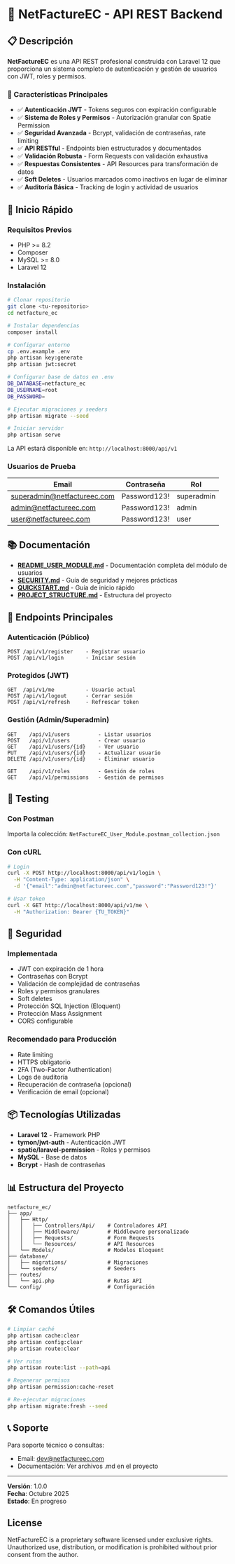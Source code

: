 # 🧾 NetFactureEC - API REST Backend

## 📋 Descripción

**NetFactureEC** es una API REST profesional construida con Laravel 12 que proporciona un sistema completo de autenticación y gestión de usuarios con JWT, roles y permisos.

### 🎯 Características Principales

- ✅ **Autenticación JWT** - Tokens seguros con expiración configurable
- ✅ **Sistema de Roles y Permisos** - Autorización granular con Spatie Permission
- ✅ **Seguridad Avanzada** - Bcrypt, validación de contraseñas, rate limiting
- ✅ **API RESTful** - Endpoints bien estructurados y documentados
- ✅ **Validación Robusta** - Form Requests con validación exhaustiva
- ✅ **Respuestas Consistentes** - API Resources para transformación de datos
- ✅ **Soft Deletes** - Usuarios marcados como inactivos en lugar de eliminar
- ✅ **Auditoría Básica** - Tracking de login y actividad de usuarios

## 🚀 Inicio Rápido

### Requisitos Previos

- PHP >= 8.2
- Composer
- MySQL >= 8.0
- Laravel 12

### Instalación

```bash
# Clonar repositorio
git clone <tu-repositorio>
cd netfacture_ec

# Instalar dependencias
composer install

# Configurar entorno
cp .env.example .env
php artisan key:generate
php artisan jwt:secret

# Configurar base de datos en .env
DB_DATABASE=netfacture_ec
DB_USERNAME=root
DB_PASSWORD=

# Ejecutar migraciones y seeders
php artisan migrate --seed

# Iniciar servidor
php artisan serve
```

La API estará disponible en: `http://localhost:8000/api/v1`

### Usuarios de Prueba

| Email | Contraseña | Rol |
|-------|------------|-----|
| superadmin@netfactureec.com | Password123! | superadmin |
| admin@netfactureec.com | Password123! | admin |
| user@netfactureec.com | Password123! | user |

## 📚 Documentación

- **[README_USER_MODULE.md](README_USER_MODULE.md)** - Documentación completa del módulo de usuarios
- **[SECURITY.md](SECURITY.md)** - Guía de seguridad y mejores prácticas
- **[QUICKSTART.md](QUICKSTART.md)** - Guía de inicio rápido
- **[PROJECT_STRUCTURE.md](PROJECT_STRUCTURE.md)** - Estructura del proyecto

## 🔌 Endpoints Principales

### Autenticación (Público)
```
POST /api/v1/register    - Registrar usuario
POST /api/v1/login       - Iniciar sesión
```

### Protegidos (JWT)
```
GET  /api/v1/me          - Usuario actual
POST /api/v1/logout      - Cerrar sesión
POST /api/v1/refresh     - Refrescar token
```

### Gestión (Admin/Superadmin)
```
GET    /api/v1/users         - Listar usuarios
POST   /api/v1/users         - Crear usuario
GET    /api/v1/users/{id}    - Ver usuario
PUT    /api/v1/users/{id}    - Actualizar usuario
DELETE /api/v1/users/{id}    - Eliminar usuario

GET    /api/v1/roles         - Gestión de roles
GET    /api/v1/permissions   - Gestión de permisos
```

## 🧪 Testing

### Con Postman
Importa la colección: `NetFactureEC_User_Module.postman_collection.json`

### Con cURL
```bash
# Login
curl -X POST http://localhost:8000/api/v1/login \
  -H "Content-Type: application/json" \
  -d '{"email":"admin@netfactureec.com","password":"Password123!"}'

# Usar token
curl -X GET http://localhost:8000/api/v1/me \
  -H "Authorization: Bearer {TU_TOKEN}"
```

## 🔐 Seguridad

### Implementada
- JWT con expiración de 1 hora
- Contraseñas con Bcrypt
- Validación de complejidad de contraseñas
- Roles y permisos granulares
- Soft deletes
- Protección SQL Injection (Eloquent)
- Protección Mass Assignment
- CORS configurable

### Recomendado para Producción
- Rate limiting
- HTTPS obligatorio
- 2FA (Two-Factor Authentication)
- Logs de auditoría
- Recuperación de contraseña (opcional)
- Verificación de email (opcional)

## 📦 Tecnologías Utilizadas

- **Laravel 12** - Framework PHP
- **tymon/jwt-auth** - Autenticación JWT
- **spatie/laravel-permission** - Roles y permisos
- **MySQL** - Base de datos
- **Bcrypt** - Hash de contraseñas

## 📊 Estructura del Proyecto

```
netfacture_ec/
├── app/
│   ├── Http/
│   │   ├── Controllers/Api/    # Controladores API
│   │   ├── Middleware/         # Middleware personalizado
│   │   ├── Requests/           # Form Requests
│   │   └── Resources/          # API Resources
│   └── Models/                 # Modelos Eloquent
├── database/
│   ├── migrations/             # Migraciones
│   └── seeders/                # Seeders
├── routes/
│   └── api.php                 # Rutas API
└── config/                     # Configuración
```

## 🛠️ Comandos Útiles

```bash
# Limpiar caché
php artisan cache:clear
php artisan config:clear
php artisan route:clear

# Ver rutas
php artisan route:list --path=api

# Regenerar permisos
php artisan permission:cache-reset

# Re-ejecutar migraciones
php artisan migrate:fresh --seed
```

## 📞 Soporte

Para soporte técnico o consultas:
- Email: dev@netfactureec.com
- Documentación: Ver archivos .md en el proyecto

---

**Versión**: 1.0.0  
**Fecha**: Octubre 2025  
**Estado**: En progreso

## License

NetFactureEC is a proprietary software licensed under exclusive rights. Unauthorized use, distribution, or modification is prohibited without prior consent from the author.
